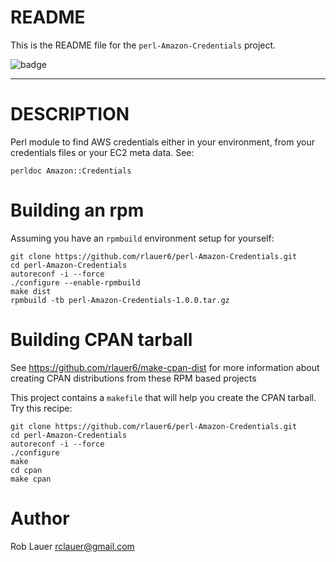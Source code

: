 # README

This is the README file for the `perl-Amazon-Credentials` project.

![badge](https://codebuild.us-east-1.amazonaws.com/badges?uuid=eyJlbmNyeXB0ZWREYXRhIjoia3BvcFcwdlRBS0Q4eXRCempKZCtUNTBraGZOdVg1ajJ4dTVQbUZDRzdDWlJYNEJpd0FpMnk4UHZWWUpwRnM5Qk5rUmRNeXFReE9uZWp6M2VpeVIxUWVvPSIsIml2UGFyYW1ldGVyU3BlYyI6Img1bWNSVGIvZjBQTzlHazEiLCJtYXRlcmlhbFNldFNlcmlhbCI6MX0%3D&branch=master)

---

# DESCRIPTION

Perl module to find AWS credentials either in your environment, from
your credentials files or your EC2 meta data.  See:

```
perldoc Amazon::Credentials
```

# Building an rpm

Assuming you have an `rpmbuild` environment setup for yourself:

```
git clone https://github.com/rlauer6/perl-Amazon-Credentials.git
cd perl-Amazon-Credentials
autoreconf -i --force
./configure --enable-rpmbuild
make dist
rpmbuild -tb perl-Amazon-Credentials-1.0.0.tar.gz
```

# Building CPAN tarball

See https://github.com/rlauer6/make-cpan-dist for more information
about creating CPAN distributions from these RPM based projects

This project contains a `makefile` that will help you create the CPAN
tarball. Try this recipe:

```
git clone https://github.com/rlauer6/perl-Amazon-Credentials.git
cd perl-Amazon-Credentials
autoreconf -i --force
./configure
make
cd cpan
make cpan
```

# Author

Rob Lauer <rclauer@gmail.com>
